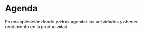 # Agenda
 Es una aplicación donde podrás agendar las actividades y obener rendimiento en la producividad. 
